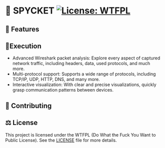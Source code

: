 # 🦈 SPYCKET [![License: WTFPL](http://www.wtfpl.net/wp-content/uploads/2012/12/wtfpl-badge-2.png)](http://www.wtfpl.net/)

## 📖 Features

## 🚀Execution
- Advanced Wireshark packet analysis: Explore every aspect of captured network traffic, including headers, data, used protocols, and much more.
- Multi-protocol support: Supports a wide range of protocols, including TCP/IP, UDP, HTTP, DNS, and many more.
- Interactive visualization: With clear and precise visualizations, quickly grasp communication patterns between devices.
  
## 🚧 Contributing

## ⚖️ License
This project is licensed under the WTFPL (Do What the Fuck You Want to Public License). See the [LICENSE](https://github.com/uMatt/Spycket-APP/blob/master/LICENSE) file for more details.
